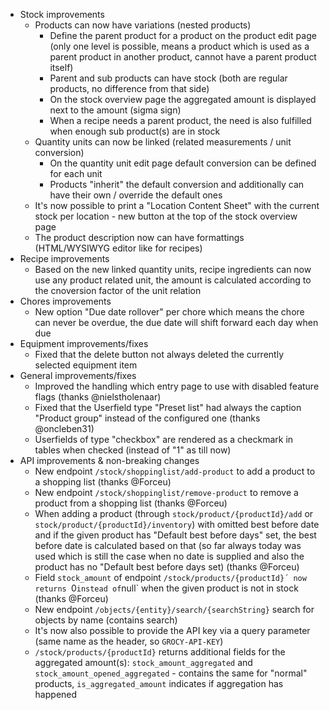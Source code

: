 - Stock improvements
  - Products can now have variations (nested products)
    - Define the parent product for a product on the product edit page (only one level is possible, means a product which is used as a parent product in another product, cannot have a parent product itself)
    - Parent and sub products can have stock (both are regular products, no difference from that side)
    - On the stock overview page the aggregated amount is displayed next to the amount (sigma sign)
    - When a recipe needs a parent product, the need is also fulfilled when enough sub product(s) are in stock
  - Quantity units can now be linked (related measurements / unit conversion)
    - On the quantity unit edit page default conversion can be defined for each unit
    - Products "inherit" the default conversion and additionally can have their own / override the default ones
  - It's now possible to print a "Location Content Sheet" with the current stock per location - new button at the top of the stock overview page
  - The product description now can have formattings (HTML/WYSIWYG editor like for recipes)
- Recipe improvements
  - Based on the new linked quantity units, recipe ingredients can now use any product related unit, the amount is calculated according to the cnoversion factor of the unit relation
- Chores improvements
  - New option "Due date rollover" per chore which means the chore can never be overdue, the due date will shift forward each day when due
- Equipment improvements/fixes
  - Fixed that the delete button not always deleted the currently selected equipment item
- General improvements/fixes
  - Improved the handling which entry page to use with disabled feature flags (thanks @nielstholenaar)
  - Fixed that the Userfield type "Preset list" had always the caption "Product group" instead of the configured one (thanks @oncleben31)
  - Userfields of type "checkbox" are rendered as a checkmark in tables when checked (instead of "1" as till now)
- API improvements & non-breaking changes
  - New endpoint `/stock/shoppinglist/add-product` to add a product to a shopping list (thanks @Forceu)
  - New endpoint `/stock/shoppinglist/remove-product` to remove a product from a shopping list (thanks @Forceu)
  - When adding a product (through `stock/product/{productId}/add` or `stock/product/{productId}/inventory`) with omitted best before date and if the given product has "Default best before days" set, the best before date is calculated based on that (so far always today was used which is still the case when no date is supplied and also the product has no "Default best before days set) (thanks @Forceu)
  - Field `stock_amount` of endpoint `/stock/products/{productId}´ now returns `0` instead of `null` when the given product is not in stock (thanks @Forceu)
  - New endpoint `/objects/{entity}/search/{searchString}` search for objects by name (contains search)
  - It's now also possible to provide the API key via a query parameter (same name as the header, so `GROCY-API-KEY`)
  - `​/stock​/products​/{productId}` returns additional fields for the aggregated amount(s): `stock_amount_aggregated` and `stock_amount_opened_aggregated` - contains the same for "normal" products, `is_aggregated_amount` indicates if aggregation has happened
